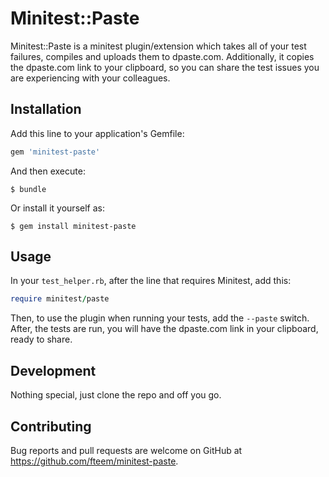 # Minitest::Paste

Minitest::Paste is a minitest plugin/extension which takes all of your test
failures, compiles and uploads them to dpaste.com. Additionally, it copies the
dpaste.com link to your clipboard, so you can share the test issues you are
experiencing with your colleagues.

## Installation

Add this line to your application's Gemfile:

```ruby
gem 'minitest-paste'
```

And then execute:

    $ bundle

Or install it yourself as:

    $ gem install minitest-paste

## Usage

In your `test_helper.rb`, after the line that requires Minitest, add this:

```ruby
require minitest/paste
```

Then, to use the plugin when running your tests, add the `--paste` switch. After,
the tests are run, you will have the dpaste.com link in your clipboard, ready to
share.

## Development

Nothing special, just clone the repo and off you go.

## Contributing

Bug reports and pull requests are welcome on GitHub at
https://github.com/fteem/minitest-paste.

